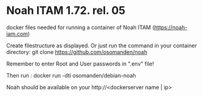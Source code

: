 # Noah ITAM 1.72. rel. 05
docker files needed for running a container of Noah ITAM (https://noah-iam.com)

Create filestructure as displayed.
Or just run the command in your container directory: git clone https://github.com/osomanden/noah

Remember to enter Root and User passwords in ".env" file!

Then run : docker run -dti osomanden/debian-noah

Noah should be available on your http://<dockerserver name | ip>
